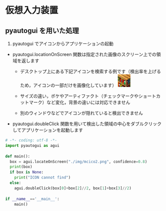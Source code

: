 # 仮想入力装置

## pyautogui を用いた処理
  1. pyautogui でアイコンからアプリケーションの起動
   - pyautogui.locationOnScreen 関数は指定された画像のスクリーン上での領域を返します
      - デスクトップ上にある下記アイコンを検索する例です（検出率を上げるため，アイコンの一部だけを画像化しています）
          ![mcico2.png](./mcico2.png)
          
      - サイズの違い，ボケやアーティファクト（チェックマークやショートカットマーク）など変化，背景の違いには対応できません
      - 別のウィンドウなどでアイコンが隠れていると検出できません
   - pyautogui.doubleClick 関数を用いて検出した領域の中心をダブルクリックしてアプリケーションを起動します

  ```python
  # -*- coding: utf-8 -*-
  import pyautogui as agui

  def main():
    box = agui.locateOnScreen("./img/mcico2.png", confidence=0.8)
    print(box)
    if box is None:
      print("ICON cannot find")
    else:
      agui.doubleClick(box[0]+box[2]//2, box[1]+box[3]//2)

  if __name__=='__main__':
      main()
  ```
